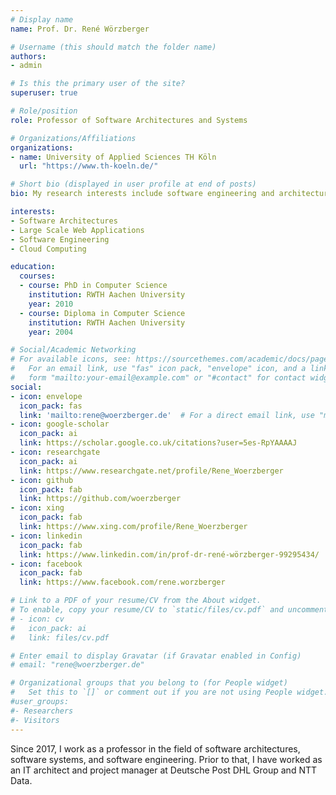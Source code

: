 ```yaml
---
# Display name
name: Prof. Dr. René Wörzberger

# Username (this should match the folder name)
authors:
- admin

# Is this the primary user of the site?
superuser: true

# Role/position
role: Professor of Software Architectures and Systems

# Organizations/Affiliations
organizations:
- name: University of Applied Sciences TH Köln
  url: "https://www.th-koeln.de/"

# Short bio (displayed in user profile at end of posts)
bio: My research interests include software engineering and architectures for cloud-based web applications.

interests:
- Software Architectures
- Large Scale Web Applications
- Software Engineering
- Cloud Computing

education:
  courses:
  - course: PhD in Computer Science
    institution: RWTH Aachen University
    year: 2010
  - course: Diploma in Computer Science
    institution: RWTH Aachen University
    year: 2004

# Social/Academic Networking
# For available icons, see: https://sourcethemes.com/academic/docs/page-builder/#icons
#   For an email link, use "fas" icon pack, "envelope" icon, and a link in the
#   form "mailto:your-email@example.com" or "#contact" for contact widget.
social:
- icon: envelope
  icon_pack: fas
  link: 'mailto:rene@woerzberger.de'  # For a direct email link, use "mailto:test@example.org".
- icon: google-scholar
  icon_pack: ai
  link: https://scholar.google.co.uk/citations?user=5es-RpYAAAAJ
- icon: researchgate
  icon_pack: ai
  link: https://www.researchgate.net/profile/Rene_Woerzberger 
- icon: github
  icon_pack: fab
  link: https://github.com/woerzberger
- icon: xing
  icon_pack: fab
  link: https://www.xing.com/profile/Rene_Woerzberger
- icon: linkedin
  icon_pack: fab
  link: https://www.linkedin.com/in/prof-dr-rené-wörzberger-99295434/
- icon: facebook
  icon_pack: fab
  link: https://www.facebook.com/rene.worzberger

# Link to a PDF of your resume/CV from the About widget.
# To enable, copy your resume/CV to `static/files/cv.pdf` and uncomment the lines below.
# - icon: cv
#   icon_pack: ai
#   link: files/cv.pdf

# Enter email to display Gravatar (if Gravatar enabled in Config)
# email: "rene@woerzberger.de"

# Organizational groups that you belong to (for People widget)
#   Set this to `[]` or comment out if you are not using People widget.
#user_groups:
#- Researchers
#- Visitors
---
```


Since 2017, I work as a professor in the field of software architectures, software systems, and software engineering. Prior to that, I have worked as an IT architect and project manager at Deutsche Post DHL Group and NTT Data. 
